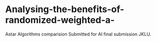 # Analysing-the-benefits-of-randomized-weighted-a-
Astar Algorithms comparision
Submitted for AI final submission JKLU.
